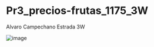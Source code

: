 # Pr3_precios-frutas_1175_3W
Alvaro Campechano Estrada 3W

![image](https://github.com/user-attachments/assets/6dab01d8-45f8-412d-af76-f385b7bf95fc)
